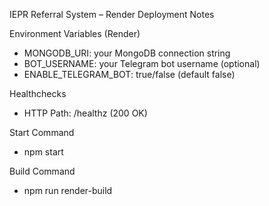 IEPR Referral System – Render Deployment Notes

Environment Variables (Render)
- MONGODB_URI: your MongoDB connection string
- BOT_USERNAME: your Telegram bot username (optional)
- ENABLE_TELEGRAM_BOT: true/false (default false)

Healthchecks
- HTTP Path: /healthz (200 OK)

Start Command
- npm start

Build Command
- npm run render-build

